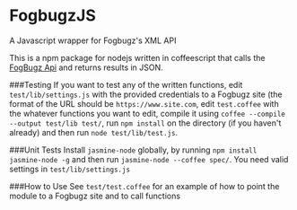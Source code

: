 FogbugzJS
=========

A Javascript wrapper for Fogbugz's XML API


This is a npm package for nodejs written in coffeescript that calls the [FogBugz Api](http://help.fogcreek.com/8202/xml-api)
and returns results in JSON.

###Testing
If you want to test any of the written functions, edit `test/lib/settings.js` with the provided credentials to a Fogbugz site (the format of the URL should be `https://www.site.com`, 
edit `test.coffee` with the whatever functions you want to edit, 
compile it using `coffee --compile --output test/lib test/`, run `npm install` on the directory (if you haven't already) 
and then run `node test/lib/test.js`.

###Unit Tests
Install `jasmine-node` globally, by running `npm install jasmine-node -g` and then run
`jasmine-node --coffee spec/`. You need valid settings in `test/lib/settings.js`

###How to Use
See `test/test.coffee` for an example of how to point the module to a Fogbugz site and to call functions
